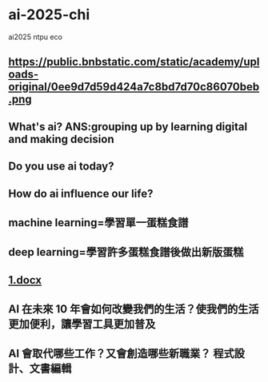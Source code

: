 # ai-2025-chi
ai2025 ntpu eco

## https://public.bnbstatic.com/static/academy/uploads-original/0ee9d7d59d424a7c8bd7d70c86070beb.png

## What's ai? ANS:grouping up by learning digital and making decision

## Do you use ai today?

## How do ai influence our life?

## machine learning=學習單一蛋糕食譜
## deep learning=學習許多蛋糕食譜後做出新版蛋糕
## [1.docx](https://github.com/user-attachments/files/18961530/1.docx)

## AI 在未來 10 年會如何改變我們的生活？使我們的生活更加便利，讓學習工具更加普及
## AI 會取代哪些工作？又會創造哪些新職業？ 程式設計、文書編輯

